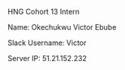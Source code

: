 HNG Cohort 13 Intern

Name: Okechukwu Victor Ebube

Slack Username: Victor

Server IP: 51.21.152.232


